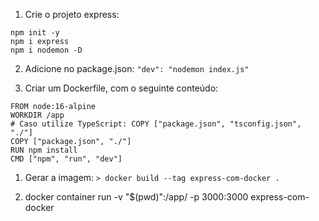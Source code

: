 1. Crie o projeto express:
```
npm init -y 
npm i express
npm i nodemon -D
```

2. Adicione no package.json: `"dev": "nodemon index.js"`

3. Criar um Dockerfile, com o seguinte conteúdo:
```
FROM node:16-alpine
WORKDIR /app
# Caso utilize TypeScript: COPY ["package.json", "tsconfig.json", "./"] 
COPY ["package.json", "./"]
RUN npm install
CMD ["npm", "run", "dev"]
```

1. Gerar a imagem: `> docker build --tag express-com-docker .`

2. docker container run -v "$(pwd)":/app/ -p 3000:3000 express-com-docker
